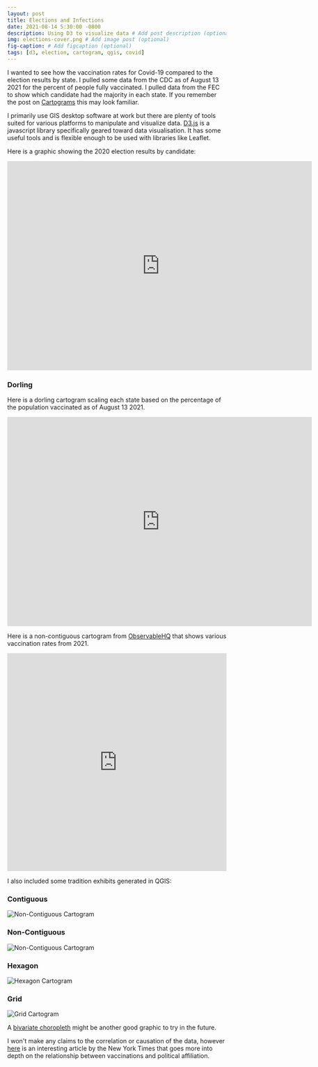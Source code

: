 ```yaml
---
layout: post
title: Elections and Infections
date: 2021-08-14 5:30:00 -0800
description: Using D3 to visualize data # Add post description (optional)
img: elections-cover.png # Add image post (optional)
fig-caption: # Add figcaption (optional)
tags: [d3, election, cartogram, qgis, covid]
---
```


I wanted to see how the vaccination rates for Covid-19 compared to the election results by state. I pulled some data from the CDC as of August 13 2021 for the percent of people fully vaccinated. I pulled data from the FEC to show which candidate had the majority in each state. If you remember the post on [Cartograms](https://anthonyblackham.com/cartograms/) this may look familiar.  

I primarily use GIS desktop software at work but there are plenty of tools suited for various platforms to manipulate and visualize data. [D3.js](https://d3js.org/) is a javascript library specifically geared toward data visualisation. It has some useful tools and is flexible enough to be used with libraries like Leaflet. 

Here is a graphic showing the 2020 election results by candidate:

<div class="embed-container">
  <iframe
      src="https://anthonyblackham.com/elections-infections/election/"
      width="700"
      height="480"
      frameborder="0"
      allowfullscreen="">
  </iframe>
</div>

### Dorling

Here is a dorling cartogram scaling each state based on the percentage of the population vaccinated as of August 13 2021.

<div class="embed-container">
  <iframe
      src="https://anthonyblackham.com/elections-infections/dorling/"
      width="700"
      height="480"
      frameborder="0"
      allowfullscreen="">
  </iframe>
</div>

Here is a non-contiguous cartogram from [ObservableHQ](https://observablehq.com/) that shows various vaccination rates from 2021. 

<iframe width="100%" height="500" frameborder="0"
  src="https://observablehq.com/embed/@herbfargus/covid-19-vaccinations?cell=*"></iframe>

I also included some tradition exhibits generated in QGIS:

### Contiguous

![Non-Contiguous Cartogram]({{site.baseurl}}/assets/img/vaccine-contiguous.png)

### Non-Contiguous

![Non-Contiguous Cartogram]({{site.baseurl}}/assets/img/vaccine-non-contiguous.png)

### Hexagon

![Hexagon Cartogram]({{site.baseurl}}/assets/img/vaccine-hex.png)

### Grid

![Grid Cartogram]({{site.baseurl}}/assets/img/vaccine-grid.png)

A [bivariate choropleth](https://observablehq.com/@d3/bivariate-choropleth) might be another good graphic to try in the future.

I won't make any claims to the correlation or causation of the data, however [here](https://www.nytimes.com/interactive/2021/04/17/us/vaccine-hesitancy-politics.html) is an interesting article by the New York Times that goes more into depth on the relationship between vaccinations and political affiliation. 
